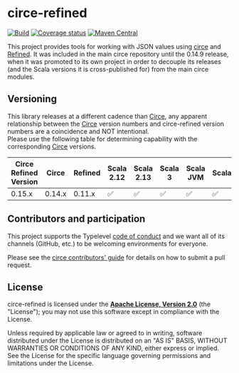 # circe-refined

[![Build](https://github.com/circe/circe-refined/workflows/Continuous%20Integration/badge.svg)](https://github.com/circe/circe-refined/actions)
[![Coverage status](https://img.shields.io/codecov/c/github/circe/circe-refined/main.svg)](https://codecov.io/github/circe/circe-refined)
[![Maven Central](https://img.shields.io/maven-central/v/io.circe/circe-refined_2.13.svg)](https://maven-badges.herokuapp.com/maven-central/io.circe/circe-refined_2.13)

This project provides tools for working with JSON values using [circe][circe] and
[Refined][refined]. It was included in the main circe repository until the 0.14.9 release, when
it was promoted to its own project in order to decouple its releases (and the Scala versions it
is cross-published for) from the main circe modules.

## Versioning

This library releases at a different cadence than [Circe], any apparent relationship between the [Circe] version numbers
and circe-refined version numbers are a coincidence and NOT intentional.  
Please use the following table for determining capability with the corresponding [Circe] versions.

| Circe Refined Version | Circe  | Refined | Scala 2.12 | Scala 2.13 | Scala 3 | Scala JVM | Scala.JS | Scala-Native |
|----------------------|--------|---------|------------|-----------|---------|-----------|----------|--------------|
| 0.15.x               | 0.14.x | 0.11.x  | ✅         | ✅        | ✅      | ✅        | ✅       | ✅           |


## Contributors and participation

This project supports the Typelevel [code of conduct][code-of-conduct] and we want
all of its channels (GitHub, etc.) to be welcoming environments for everyone.

Please see the [circe contributors' guide][contributing] for details on how to submit a pull
request.

## License

circe-refined is licensed under the **[Apache License, Version 2.0][apache]**
(the "License"); you may not use this software except in compliance with the
License.

Unless required by applicable law or agreed to in writing, software
distributed under the License is distributed on an "AS IS" BASIS,
WITHOUT WARRANTIES OR CONDITIONS OF ANY KIND, either express or implied.
See the License for the specific language governing permissions and
limitations under the License.

[apache]: http://www.apache.org/licenses/LICENSE-2.0
[api-docs]: https://circe.github.io/circe-optics/api/io/circe/
[circe]: https://github.com/circe/circe
[code-of-conduct]: https://typelevel.org/code-of-conduct
[contributing]: https://circe.github.io/circe/contributing.html
[refined]: https://github.com/fthomas/refined
